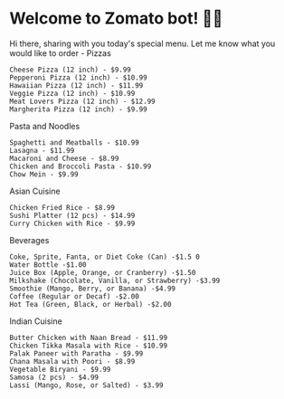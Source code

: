 # Welcome to Zomato bot! 🚀🤖

Hi there, sharing with you today's special menu. Let me know what you would like to order -
Pizzas

    Cheese Pizza (12 inch) - $9.99
    Pepperoni Pizza (12 inch) - $10.99
    Hawaiian Pizza (12 inch) - $11.99
    Veggie Pizza (12 inch) - $10.99
    Meat Lovers Pizza (12 inch) - $12.99
    Margherita Pizza (12 inch) - $9.99

Pasta and Noodles

    Spaghetti and Meatballs - $10.99
    Lasagna - $11.99
    Macaroni and Cheese - $8.99
    Chicken and Broccoli Pasta - $10.99
    Chow Mein - $9.99

Asian Cuisine

    Chicken Fried Rice - $8.99
    Sushi Platter (12 pcs) - $14.99
    Curry Chicken with Rice - $9.99

Beverages

    Coke, Sprite, Fanta, or Diet Coke (Can) -$1.5 0
    Water Bottle -$1.00
    Juice Box (Apple, Orange, or Cranberry) -$1.50
    Milkshake (Chocolate, Vanilla, or Strawberry) -$3.99
    Smoothie (Mango, Berry, or Banana) -$4.99
    Coffee (Regular or Decaf) -$2.00
    Hot Tea (Green, Black, or Herbal) -$2.00

Indian Cuisine

    Butter Chicken with Naan Bread - $11.99
    Chicken Tikka Masala with Rice - $10.99
    Palak Paneer with Paratha - $9.99
    Chana Masala with Poori - $8.99
    Vegetable Biryani - $9.99
    Samosa (2 pcs) - $4.99
    Lassi (Mango, Rose, or Salted) - $3.99
